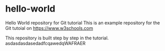 # hello-world
Hello World repository for Git tutorial
This is an example repository for the Git tutoial on https://www.w3schools.com

This repository is built step by step in the tutorial.
asdasdasdasedadfcqawedqWAFRAER
